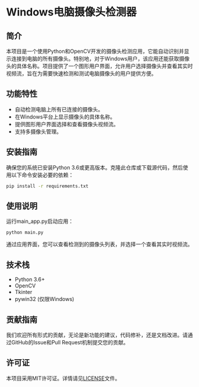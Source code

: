 # Windows电脑摄像头检测器

## 简介

本项目是一个使用Python和OpenCV开发的摄像头检测应用，它能自动识别并显示连接到电脑的所有摄像头。特别地，对于Windows用户，该应用还能获取摄像头的具体名称。项目提供了一个图形用户界面，允许用户选择摄像头并查看其实时视频流，旨在为需要快速检测和测试电脑摄像头的用户提供方便。

## 功能特性

- 自动检测电脑上所有已连接的摄像头。
- 在Windows平台上显示摄像头的具体名称。
- 提供图形用户界面选择和查看摄像头视频流。
- 支持多摄像头管理。

## 安装指南

确保您的系统已安装Python 3.6或更高版本。克隆此仓库或下载源代码，然后使用以下命令安装必要的依赖：

```bash
pip install -r requirements.txt
```
## 使用说明
运行main_app.py启动应用：

```
python main.py
```
通过应用界面，您可以查看检测到的摄像头列表，并选择一个查看其实时视频流。

## 技术栈
- Python 3.6+
- OpenCV
- Tkinter
- pywin32 (仅限Windows)

## 贡献指南
我们欢迎所有形式的贡献，无论是新功能的建议，代码修补，还是文档改进。请通过GitHub的Issue和Pull Request机制提交您的贡献。

## 许可证
本项目采用MIT许可证。详情请见[LICENSE](LICENSE)文件。
